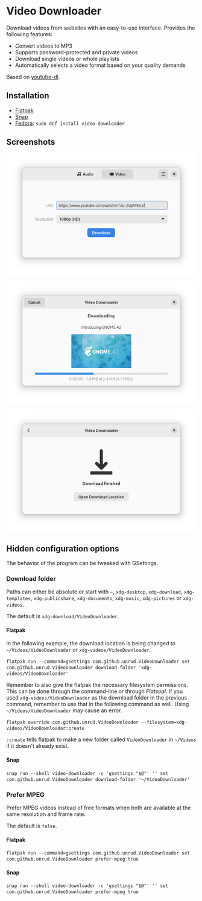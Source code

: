 # Video Downloader

Download videos from websites with an easy-to-use interface.
Provides the following features:

  * Convert videos to MP3
  * Supports password-protected and private videos
  * Download single videos or whole playlists
  * Automatically selects a video format based on your quality demands

Based on [youtube-dl](https://yt-dl.org).

## Installation

  * [Flatpak](https://flathub.org/apps/details/com.github.unrud.VideoDownloader)
  * [Snap](https://snapcraft.io/video-downloader)
  * [Fedora](https://src.fedoraproject.org/rpms/video-downloader): `sudo dnf install video-downloader`

## Screenshots

![screenshot 1](https://raw.githubusercontent.com/Unrud/video-downloader/master/screenshots/1.png)

![screenshot 2](https://raw.githubusercontent.com/Unrud/video-downloader/master/screenshots/2.png)

![screenshot 3](https://raw.githubusercontent.com/Unrud/video-downloader/master/screenshots/3.png)

## Hidden configuration options

The behavior of the program can be tweaked with GSettings.

### Download folder

Paths can either be absolute or start with `~`, `xdg-desktop`, `xdg-download`,
`xdg-templates`, `xdg-publicshare`, `xdg-documents`, `xdg-music`, `xdg-pictures` or `xdg-videos`.

The default is `xdg-download/VideoDownloader`.

#### Flatpak
In the following example, the download location is being changed to `~/Videos/VideoDownloader` or `xdg-videos/VideoDownloader`.
```
flatpak run --command=gsettings com.github.unrud.VideoDownloader set com.github.unrud.VideoDownloader download-folder 'xdg-videos/VideoDownloader'
```
Remember to also give the flatpak the necessary filesystem permissions. This can be done through the command-line or through _Flatseal_.  If you used `xdg-videos/VideoDownloader` as the download folder in the previous command, remember to use that in the following command as well. Using `~/Videos/VideoDownloader` may cause an error.
```
flatpak override com.github.unrud.VideoDownloader --filesystem=xdg-videos/VideoDownloader:create
```
`:create` tells flatpak to make a new folder called `VideoDownloader` in `~/Videos` if it doesn't already exist.

#### Snap

```
snap run --shell video-downloader -c 'gsettings "$@"' '' set com.github.unrud.VideoDownloader download-folder '~/VideoDownloader'
```

### Prefer MPEG

Prefer MPEG videos instead of free formats when both are available at the same
resolution and frame rate.

The default is `false`.

#### Flatpak

```
flatpak run --command=gsettings com.github.unrud.VideoDownloader set com.github.unrud.VideoDownloader prefer-mpeg true
```

#### Snap

```
snap run --shell video-downloader -c 'gsettings "$@"' '' set com.github.unrud.VideoDownloader prefer-mpeg true
```
